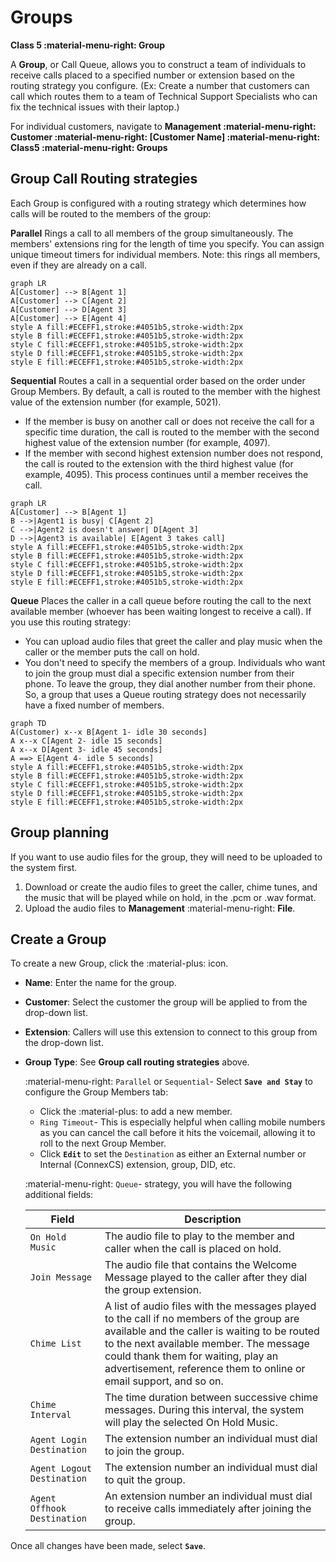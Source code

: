# Groups
**Class 5 :material-menu-right: Group**

A **Group**, or Call Queue, allows you to construct a team of individuals to receive calls placed to a specified number or extension based on the routing strategy you configure. (Ex: Create a number that customers can call which routes them to a team of Technical Support Specialists who can fix the technical issues with their laptop.)

For individual customers, navigate to **Management :material-menu-right: Customer :material-menu-right: [Customer Name] :material-menu-right: Class5 :material-menu-right: Groups**

## Group Call Routing strategies
Each Group is configured with a routing strategy which determines how calls will be routed to the members of the group:

**Parallel** Rings a call to all members of the group simultaneously. The members' extensions ring for the length of time you specify. You can assign unique timeout timers for individual members. Note: this rings all members, even if they are already on a call. 

```mermaid
graph LR
A[Customer] --> B[Agent 1]
A[Customer] --> C[Agent 2]
A[Customer] --> D[Agent 3]
A[Customer] --> E[Agent 4]
style A fill:#ECEFF1,stroke:#4051b5,stroke-width:2px
style B fill:#ECEFF1,stroke:#4051b5,stroke-width:2px
style C fill:#ECEFF1,stroke:#4051b5,stroke-width:2px
style D fill:#ECEFF1,stroke:#4051b5,stroke-width:2px
style E fill:#ECEFF1,stroke:#4051b5,stroke-width:2px
```

**Sequential** Routes a call in a sequential order based on the order under Group Members.  By default, a call is routed to the member with the highest value of the extension number (for example, 5021).
* If the member is busy on another call or does not receive the call for a specific time duration, the call is routed to the member with the second highest value of the extension number (for example, 4097). 
* If the member with second highest extension number does not respond, the call is routed to the extension with the third highest value (for example, 4095). This process continues until a member receives the call. 

```mermaid
graph LR
A[Customer] --> B[Agent 1]
B -->|Agent1 is busy| C[Agent 2]
C -->|Agent2 is doesn't answer| D[Agent 3]
D -->|Agent3 is available| E[Agent 3 takes call]
style A fill:#ECEFF1,stroke:#4051b5,stroke-width:2px
style B fill:#ECEFF1,stroke:#4051b5,stroke-width:2px
style C fill:#ECEFF1,stroke:#4051b5,stroke-width:2px
style D fill:#ECEFF1,stroke:#4051b5,stroke-width:2px
style E fill:#ECEFF1,stroke:#4051b5,stroke-width:2px
```

**Queue** Places the caller in a call queue before routing the call to the next available member (whoever has been waiting longest to receive a call). If you use this routing strategy:
* You can upload audio files that greet the caller and play music when the caller or the member puts the call on hold.
* You don't need to specify the members of a group. Individuals who want to join the group must dial a specific extension number from their phone. To leave the group, they dial another number from their phone. So, a group that uses a Queue routing strategy does not necessarily have a fixed number of members. 

```mermaid
graph TD
A(Customer) x--x B[Agent 1- idle 30 seconds]
A x--x C[Agent 2- idle 15 seconds]
A x--x D[Agent 3- idle 45 seconds]
A ==> E[Agent 4- idle 5 seconds]
style A fill:#ECEFF1,stroke:#4051b5,stroke-width:2px
style B fill:#ECEFF1,stroke:#4051b5,stroke-width:2px
style C fill:#ECEFF1,stroke:#4051b5,stroke-width:2px
style D fill:#ECEFF1,stroke:#4051b5,stroke-width:2px
style E fill:#ECEFF1,stroke:#4051b5,stroke-width:2px
```

## Group planning 
If you want to use audio files for the group, they will need to be uploaded to the system first. 
    
1. Download or create the audio files to greet the caller, chime tunes, and the music that will be played while on hold, in the .pcm or .wav format.
2. Upload the audio files to **Management** :material-menu-right: **File**.

## Create a Group
To create a new Group, click the :material-plus: icon.

+ **Name**: Enter the name for the group.
+ **Customer**: Select the customer the group will be applied to from the drop-down list.
+ **Extension**: Callers will use this extension to connect to this group from the drop-down list.
+ **Group Type**: See **Group call routing strategies** above.
    
    :material-menu-right: `Parallel` or `Sequential`- Select **`Save and Stay`** to configure the Group Members tab: 
        
     + Click the :material-plus: to add a new member.
     + `Ring Timeout`- This is especially helpful when calling mobile numbers as you can cancel the call before it hits the voicemail, allowing it to roll to the next Group Member.
     + Click **`Edit`** to set the `Destination` as either an External number or Internal (ConnexCS) extension, group, DID, etc. 
    
    :material-menu-right: `Queue`- strategy, you will have the following additional fields:

    |Field   |Description|
    |--------|----------------------|
    |`On Hold Music` |The audio file to play to the member and caller when the call is placed on hold.|
    |`Join Message` |The audio file that contains the Welcome Message played to the caller after they dial the group extension.|
    |`Chime List` |A list of audio files with the messages played to the call if no members of the group are available and the caller is waiting to be routed to the next available member. The message could thank them for waiting, play an advertisement, reference them to online or email support, and so on.|
    |`Chime Interval` |The time duration between successive chime messages. During this interval, the system will play the selected On Hold Music.|
    |`Agent Login Destination` |The extension number an individual must dial to join the group.|
    |`Agent Logout Destination` |The extension number an individual must dial to quit the group.|
    |`Agent Offhook Destination` |An extension number an individual must dial to receive calls immediately after joining the group.|

Once all changes have been made, select **`Save`**. 
